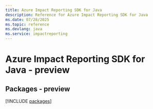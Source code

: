 ```yaml
---
title: Azure Impact Reporting SDK for Java
description: Reference for Azure Impact Reporting SDK for Java
ms.date: 07/28/2025
ms.topic: reference
ms.devlang: java
ms.service: impactreporting
---
```

# Azure Impact Reporting SDK for Java - preview
## Packages - preview
[!INCLUDE [packages](impact-reporting-index.md)]